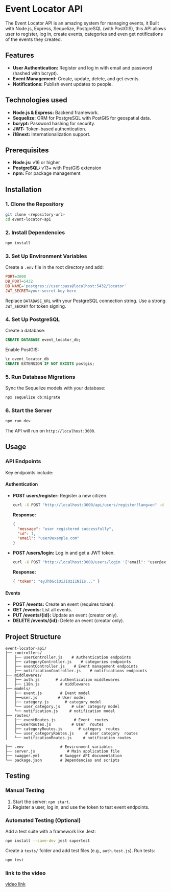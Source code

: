 # Event Locator API

The Event Locator API is an amazing system for managing events, it Built with Node.js, Express, Sequelize, PostgreSQL (with PostGIS), this API allows user to register, log in, create events, categories and even get notifications of the events they created.

## Features

- **User Authentication:** Register and log in with email and password (hashed with bcrypt).
- **Event Management:** Create, update, delete, and get events.
- **Notifications:** Publish event updates to people.
  

## Technologies used

- **Node.js & Express:** Backend framework.
- **Sequelize:** ORM for PostgreSQL with PostGIS for geospatial data.
- **bcrypt:** Password hashing for security.
- **JWT:** Token-based authentication.
- **i18next:** Internationalization support.
  

## Prerequisites

- **Node.js:** v16 or higher
- **PostgreSQL:** v13+ with PostGIS extension
- **npm:** For package management

## Installation

### 1. Clone the Repository

```bash
git clone <repository-url>
cd event-locator-api
```

### 2. Install Dependencies

```bash
npm install
```

### 3. Set Up Environment Variables

Create a `.env` file in the root directory and add:

```ini
PORT=3000
DB_PORT=5432
DB_NAME='postgres://user:pass@localhost:5432/locator'
JWT_SECRET=your-secret-key-here
```

Replace `DATABASE_URL` with your PostgreSQL connection string. Use a strong `JWT_SECRET` for token signing.

### 4. Set Up PostgreSQL

Create a database:

```sql
CREATE DATABASE event_locator_db;
```

Enable PostGIS:

```sql
\c event_locator_db
CREATE EXTENSION IF NOT EXISTS postgis;
```

### 5. Run Database Migrations

Sync the Sequelize models with your database:

```bash
npx sequelize db:migrate
```

### 6. Start the Server

```bash
npm run dev
```

The API will run on `http://localhost:3000`.

## Usage

### API Endpoints

Key endpoints include:

#### Authentication

- **POST users/register:** Register a new citizen.
  ```bash
  curl -X POST "http://localhost:3000/api/users/register?lang=en" -d '{"username": username, "email": "user@example.com", "password": "Pass23!", "location": "Kigali, Rwanda","language_preference": "fr"}' -H "Content-Type: application/json"
  ```
  **Response:**
  ```json
  {
    "message": "user registered successfully",
    "id": 1,
    "email": "user@example.com"
  }
  ```
- **POST /users/login:** Log in and get a JWT token.
  ```bash
  curl -X POST "http://localhost:3000/users/login '{"email": "user@example.com", "password": "Pass23!"}' -H "Content-Type: application/json"
  ```
  **Response:**
  ```json
  { "token": "eyJhbGciOiJIUzI1NiIs..." }
  ```

#### Events

- **POST /events:** Create an event (requires token).
- **GET /events:** List all events.
- **PUT /events/{id}:** Update an event (creator only).
- **DELETE /events/{id}:** Delete an event (creator only).


## Project Structure

```
event-locator-api/
├── controllers/
│   ├── userController.js    # Authentication endpoints
│   ├── categoryController.js    # categories endpoints
│   ├── eventController.js    # Event management endpoints
│   ├── notificationController.js    # notifications endpoints
├── middlewares/
│   ├── auth.js       # authentication middlewares
│   ├── i18n.js         # middlewares
├── models/
│   ├── event.js        # Event model
│   ├──user.js         # User model
│   ├── category.js       # category model
│   └── user_category.js     # user category model
│   └── notification.js     # notification model
├── routes/
│   ├── eventRoutes.js        # Event  routes
│   ├──userRoutes.js         # User  routes
│   ├── categoryRoutes.js       # category  routes
│   └── user_categoryRoutes.js     # user category  routes
│   └── notificationRoutes.js     # notification routes

├── .env                # Environment variables
├── server.js              # Main application file
├── swagger.yml         # Swagger API documentation
└── package.json        # Dependencies and scripts
```

## Testing

### Manual Testing

1. Start the server: `npm start`.
2. Register a user, log in, and use the token to test event endpoints.

### Automated Testing (Optional)

Add a test suite with a framework like Jest:

```bash
npm install --save-dev jest supertest
```

Create a `tests/` folder and add test files (e.g., `auth.test.js`). Run tests:

```bash
npm test
```

### link to the video

[video link](https://youtu.be/rHwtTVPi5xA)
